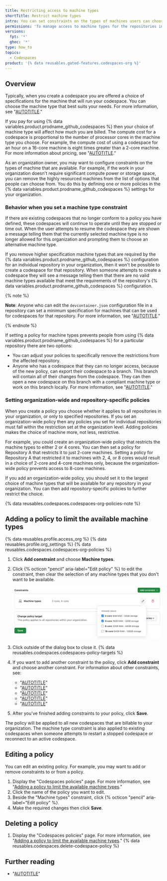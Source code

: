 ```yaml
---
title: Restricting access to machine types
shortTitle: Restrict machine types
intro: You can set constraints on the types of machines users can choose when they create codespaces in your organization.
permissions: 'To manage access to machine types for the repositories in an organization, you must be an owner of the organization.'
versions:
  fpt: '*'
  ghec: '*'
type: how_to
topics:
  - Codespaces
product: '{% data reusables.gated-features.codespaces-org %}'
---
```


## Overview

Typically, when you create a codespace you are offered a choice of specifications for the machine that will run your codespace. You can choose the machine type that best suits your needs. For more information, see "[AUTOTITLE](/codespaces/developing-in-a-codespace/creating-a-codespace-for-a-repository#creating-a-codespace-for-a-repository)."

If you pay for using {% data variables.product.prodname_github_codespaces %} then your choice of machine type will affect how much you are billed. The compute cost for a codespace is proportional to the number of processor cores in the machine type you choose. For example, the compute cost of using a codespace for an hour on a 16-core machine is eight times greater than a 2-core machine. For more information about pricing, see "[AUTOTITLE](/billing/managing-billing-for-your-products/managing-billing-for-github-codespaces/about-billing-for-github-codespaces)."

As an organization owner, you may want to configure constraints on the types of machine that are available. For example, if the work in your organization doesn't require significant compute power or storage space, you can remove the highly resourced machines from the list of options that people can choose from. You do this by defining one or more policies in the {% data variables.product.prodname_github_codespaces %} settings for your organization.

### Behavior when you set a machine type constraint

If there are existing codespaces that no longer conform to a policy you have defined, these codespaces will continue to operate until they are stopped or time out. When the user attempts to resume the codespace they are shown a message telling them that the currently selected machine type is no longer allowed for this organization and prompting them to choose an alternative machine type.

If you remove higher specification machine types that are required by the {% data variables.product.prodname_github_codespaces %} configuration for an individual repository in your organization, then it won't be possible to create a codespace for that repository. When someone attempts to create a codespace they will see a message telling them that there are no valid machine types available that meet the requirements of the repository's {% data variables.product.prodname_github_codespaces %} configuration.

{% note %}

**Note**: Anyone who can edit the `devcontainer.json` configuration file in a repository can set a minimum specification for machines that can be used for codespaces for that repository. For more information, see "[AUTOTITLE](/codespaces/setting-up-your-project-for-codespaces/configuring-dev-containers/setting-a-minimum-specification-for-codespace-machines)."

{% endnote %}

If setting a policy for machine types prevents people from using {% data variables.product.prodname_github_codespaces %} for a particular repository there are two options:

* You can adjust your policies to specifically remove the restrictions from the affected repository.
* Anyone who has a codespace that they can no longer access, because of the new policy, can export their codespace to a branch. This branch will contain all of their changes from the codespace. They can then open a new codespace on this branch with a compliant machine type or work on this branch locally. For more information, see "[AUTOTITLE](/codespaces/troubleshooting/exporting-changes-to-a-branch)."

### Setting organization-wide and repository-specific policies

When you create a policy you choose whether it applies to all repositories in your organization, or only to specified repositories. If you set an organization-wide policy then any policies you set for individual repositories must fall within the restriction set at the organization level. Adding policies makes the choice of machine more, not less, restrictive.

For example, you could create an organization-wide policy that restricts the machine types to either 2 or 4 cores. You can then set a policy for Repository A that restricts it to just 2-core machines. Setting a policy for Repository A that restricted it to machines with 2, 4, or 8 cores would result in a choice of 2-core and 4-core machines only, because the organization-wide policy prevents access to 8-core machines.

If you add an organization-wide policy, you should set it to the largest choice of machine types that will be available for any repository in your organization. You can then add repository-specific policies to further restrict the choice.

{% data reusables.codespaces.codespaces-org-policies-note %}

## Adding a policy to limit the available machine types

{% data reusables.profile.access_org %}
{% data reusables.profile.org_settings %}
{% data reusables.codespaces.codespaces-org-policies %}
1. Click **Add constraint** and choose **Machine types**.
1. Click {% octicon "pencil" aria-label="Edit policy" %} to edit the constraint, then clear the selection of any machine types that you don't want to be available.

   ![Screenshot of the "Allowed values" dropdown with options for four machine types. The options for 2-core and 4-core machines are selected.](/assets/images/help/codespaces/edit-machine-constraint.png)

1. Click outside of the dialog box to close it.
{% data reusables.codespaces.codespaces-policy-targets %}
1. If you want to add another constraint to the policy, click **Add constraint** and choose another constraint. For information about other constraints, see:
   * "[AUTOTITLE](/codespaces/managing-codespaces-for-your-organization/restricting-the-number-of-organization-billed-codespaces-a-user-can-create)"
   * "[AUTOTITLE](/codespaces/managing-codespaces-for-your-organization/restricting-the-base-image-for-codespaces)"
   * "[AUTOTITLE](/codespaces/managing-codespaces-for-your-organization/restricting-the-visibility-of-forwarded-ports)"
   * "[AUTOTITLE](/codespaces/managing-codespaces-for-your-organization/restricting-the-idle-timeout-period)"
   * "[AUTOTITLE](/codespaces/managing-codespaces-for-your-organization/restricting-the-retention-period-for-codespaces)"

1. After you've finished adding constraints to your policy, click **Save**.

The policy will be applied to all new codespaces that are billable to your organization. The machine type constraint is also applied to existing codespaces when someone attempts to restart a stopped codespace or reconnect to an active codespace.

## Editing a policy

You can edit an existing policy. For example, you may want to add or remove constraints to or from a policy.

1. Display the "Codespaces policies" page. For more information, see "[Adding a policy to limit the available machine types](#adding-a-policy-to-limit-the-available-machine-types)."
1. Click the name of the policy you want to edit.
1. Beside the "Machine types" constraint, click {% octicon "pencil" aria-label="Edit policy" %}.
1. Make the required changes then click **Save**.

## Deleting a policy

1. Display the "Codespaces policies" page. For more information, see "[Adding a policy to limit the available machine types](#adding-a-policy-to-limit-the-available-machine-types)."
{% data reusables.codespaces.delete-codespace-policy %}

## Further reading

* "[AUTOTITLE](/billing/managing-billing-for-your-products/managing-billing-for-github-codespaces/managing-the-spending-limit-for-github-codespaces)"
